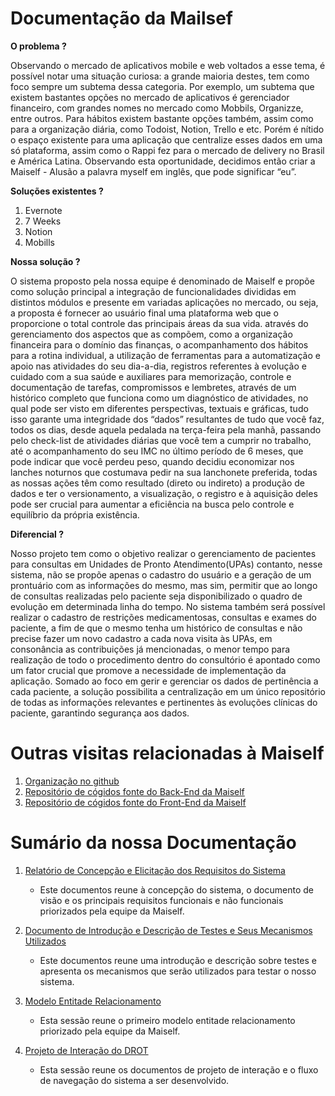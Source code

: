 # Documentação da Mailsef
**O problema ?**

Observando o mercado de aplicativos mobile e web voltados a esse tema, é possível notar uma situação curiosa: a grande maioria destes, tem como foco sempre um subtema dessa categoria. Por exemplo, um subtema que existem bastantes opções no mercado de aplicativos é gerenciador financeiro, com grandes nomes no mercado como Mobbils, Organizze, entre outros. Para hábitos existem bastante opções também, assim como para a organização diária, como Todoist, Notion, Trello e etc. Porém é nítido o espaço existente para uma aplicação que centralize esses dados em uma só plataforma, assim como o Rappi fez para o mercado de delivery no Brasil e América Latina. Observando esta oportunidade, decidimos então criar a Maiself - Alusão a palavra myself em inglês, que pode significar “eu”.


**Soluções existentes ?**

1. Evernote
2. 7 Weeks
3. Notion
4. Mobills

**Nossa solução ?**

O sistema proposto pela nossa equipe é denominado de Maiself e propõe como solução principal a integração de funcionalidades divididas em distintos módulos e presente em variadas aplicações no mercado, ou seja, a proposta é fornecer ao usuário final uma plataforma web que o proporcione o total controle das principais áreas da sua vida. através do gerenciamento dos aspectos que as compõem, como a organização financeira para o domínio das finanças, o acompanhamento dos hábitos para a rotina individual, a utilização de ferramentas para a automatização e apoio nas atividades do seu dia-a-dia, registros referentes à evolução e cuidado com a sua saúde e auxiliares para memorização, controle e documentação de tarefas, compromissos e lembretes, através de um histórico completo que funciona como um diagnóstico de atividades, no qual pode ser visto em diferentes perspectivas, textuais e gráficas, tudo isso garante uma integridade dos “dados” resultantes de tudo que você faz, todos os dias, desde aquela pedalada na terça-feira pela manhã, passando pelo check-list de atividades diárias que você tem a cumprir no trabalho, até o acompanhamento do seu IMC no último período de 6 meses, que pode indicar que você perdeu peso, quando decidiu economizar nos lanches noturnos que costumava pedir na sua lanchonete preferida, todas as nossas ações têm como resultado (direto ou indireto) a produção de dados e ter o versionamento, a visualização, o registro e à aquisição deles pode ser crucial para aumentar a eficiência na busca pelo controle e equilíbrio da própria existência.

**Diferencial ?**

Nosso projeto tem como o objetivo realizar o gerenciamento de pacientes para consultas em Unidades de Pronto Atendimento(UPAs) contanto, nesse sistema, não se propõe apenas o cadastro do usuário e a geração de um prontuário com as informações do mesmo, mas sim, permitir que ao longo de consultas realizadas pelo paciente seja disponibilizado o quadro de evolução em determinada linha do tempo. No sistema também será possível realizar o cadastro de restrições medicamentosas, consultas e exames do paciente, a fim de que o mesmo tenha um histórico de consultas e não precise fazer um novo cadastro a cada nova visita às UPAs, em consonância as contribuições já mencionadas, o menor tempo para realização de todo o procedimento dentro do consultório é apontado como um fator crucial que promove a necessidade de implementação da aplicação. Somado ao foco em gerir e gerenciar os dados de pertinência a cada paciente, a solução possibilita a centralização em um único repositório de todas as informações relevantes e pertinentes às evoluções clínicas do paciente, garantindo segurança aos dados.


# Outras visitas relacionadas à Maiself

1. [Organização no github](https://github.com/maiselfy)
2. [Repositório de cógidos fonte do Back-End da Maiself](https://github.com/maiselfy/backend)
3. [Repositório de cógidos fonte do Front-End da Maiself](https://github.com/maiselfy/frontend)


# Sumário da nossa Documentação

1. [Relatório de Concepção e Elicitação dos Requisitos do Sistema](https://github.com/ericrodriguesfer/documentacao-drot/blob/master/Requisitos%20Funcionais/Relat%C3%B3rio%20de%20Requisitos%20Funcionais%20-%20DROT.pdf)
    * Este documentos reune à concepção do sistema, o documento de visão e os principais requisitos funcionais e não funcionais priorizados pela equipe da Maiself.

2. [Documento de Introdução e Descrição de Testes e Seus Mecanismos Utilizados](https://github.com/ericrodriguesfer/documentacao-drot/blob/master/Requisitos%20n%C3%A3o%20Funcionais/Relat%C3%B3rio%20de%20Requisitos%20n%C3%A3o%20Funcionais%20-%20DROT.pdf)
    * Este documentos reune uma introdução e descrição sobre testes e apresenta os mecanismos que serão utilizados para testar o nosso sistema.

3. [Modelo Entitade Relacionamento](https://github.com/ericrodriguesfer/documentacao-drot/blob/master/Diagrama%20BD%20MER/Modelo%20Entidade%20Relacionamento%20DROT.png)
    * Esta sessão reune o primeiro modelo entitade relacionamento priorizado pela equipe da Maiself.

4. [Projeto de Interação do DROT](https://github.com/ericrodriguesfer/documentacao-drot/tree/master/Projeto%20de%20Intera%C3%A7%C3%A3o)
    * Esta sessão reune os documentos de projeto de interação e o fluxo de navegação do sistema a ser desenvolvido.
